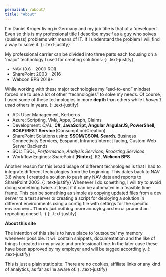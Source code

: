 ```yaml
---
permalink: /about/
title: "About"
---
```

I'm Daniel Krüger living in Germany and my job title is that of a 'developer'. Even so this is my professional title I describe myself as a guy who solves (business) problems with means of IT. If I understand the problem I will find a way to solve it.
{: .text-justify}

My professional carrier can be divided into three parts each focusing on a 'major' technology I used for creating solutions:
{: .text-justify}

- NAV (3.6 – 2009 RC1)
- SharePoint 2003 - 2016
- Webcon BPS  2018+
 

While working with these major technologies my “end-to-end” mindset forced me to use a lot of other “technologies” to solve my needs. Of course, I used some of these technologies in more __depth__ than others while I _haven’t used_ others in years.
{: .text-justify}
- AD: User Management, Kerberos
- Azure: Scripting, VMs, Apps, Graph, Claims
- Development: _C/AL_, __C#, JavaScript, Angular AngularJS, PowerShell, SOAP/REST Service__ (Consumption/Creation)
- SharePoint Solutions using: __SSOM/CSOM, Search__, Business Connectivity Services, Ecspand, Intranet/Internet facing, Custom Web Server Backends
- SQL: TSQL, _Performance, Analysis Services, Reporting Services_
- Workflow Engines: SharePoint (__Nintex__), K2, __Webcon BPS__
 
Another reason for this broad usage of different technologies is that I had to integrate different technologies from the beginning. This dates back to NAV 3.6 where I created a solution to push any NAV data and reports to SharePoint 2003.
{: .text-justify}
Whenever I do something, I will try to avoid doing something twice. at least if it can be automated in a feasible time frame. This can be something as simple as copying updated files from a dev server to a test server or creating a script for deploying a solution in different environments using a config file with settings for the specific environment. There’s just nothing more annoying and error prone than repeating oneself. :)
{: .text-justify}


**About this site**

The intention of this site is to have place to 'outsource' my memory whenever possible. It will contain snippets, documentation and the like of things I created in my private and professional time. In the later case these have been approved by my employer and will be tagged accordingly. 
{: .text-justify}

This is just a plain static site. There are no cookies, affiliate links or any kind of analytics, as far as I'm aware of.
{: .text-justify}